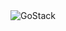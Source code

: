 <img alt="GoStack" src="https://media-exp1.licdn.com/dms/image/C4D22AQEyYDfPaL5PUA/feedshare-shrink_2048_1536/0?e=1596067200&v=beta&t=4QRmnyLfOCD26S0M47LGup9pgY9LKLZ13iP0LwGMhy0" />

